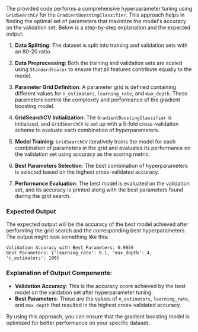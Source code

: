 The provided code performs a comprehensive hyperparameter tuning using `GridSearchCV` for the `GradientBoostingClassifier`. This approach helps in finding the optimal set of parameters that maximize the model's accuracy on the validation set. Below is a step-by-step explanation and the expected output:

1. **Data Splitting**: The dataset is split into training and validation sets with an 80-20 ratio.
   
2. **Data Preprocessing**: Both the training and validation sets are scaled using `StandardScaler` to ensure that all features contribute equally to the model.

3. **Parameter Grid Definition**: A parameter grid is defined containing different values for `n_estimators`, `learning_rate`, and `max_depth`. These parameters control the complexity and performance of the gradient boosting model.

4. **GridSearchCV Initialization**: The `GradientBoostingClassifier` is initialized, and `GridSearchCV` is set up with a 5-fold cross-validation scheme to evaluate each combination of hyperparameters.

5. **Model Training**: `GridSearchCV` iteratively trains the model for each combination of parameters in the grid and evaluates its performance on the validation set using accuracy as the scoring metric.

6. **Best Parameters Selection**: The best combination of hyperparameters is selected based on the highest cross-validated accuracy.

7. **Performance Evaluation**: The best model is evaluated on the validation set, and its accuracy is printed along with the best parameters found during the grid search.

### Expected Output
The expected output will be the accuracy of the best model achieved after performing the grid search and the corresponding best hyperparameters. The output might look something like this:

```
Validation Accuracy with Best Parameters: 0.9856
Best Parameters: {'learning_rate': 0.1, 'max_depth': 4, 'n_estimators': 100}
```

### Explanation of Output Components:
- **Validation Accuracy**: This is the accuracy score achieved by the best model on the validation set after hyperparameter tuning.
- **Best Parameters**: These are the values of `n_estimators`, `learning_rate`, and `max_depth` that resulted in the highest cross-validated accuracy.

By using this approach, you can ensure that the gradient boosting model is optimized for better performance on your specific dataset.